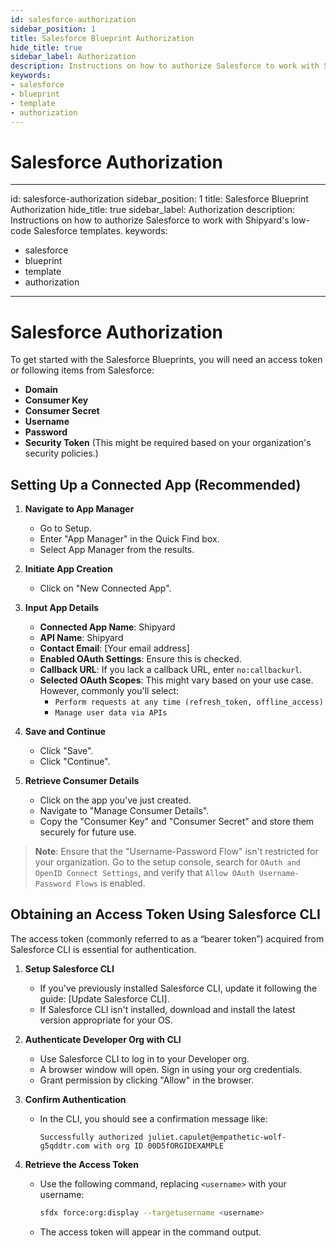 ```yaml
---
id: salesforce-authorization
sidebar_position: 1
title: Salesforce Blueprint Authorization
hide_title: true
sidebar_label: Authorization
description: Instructions on how to authorize Salesforce to work with Shipyard's low-code Salesforce templates.
keywords:
- salesforce
- blueprint
- template
- authorization
---
```


# Salesforce Authorization
---
id: salesforce-authorization
sidebar_position: 1
title: Salesforce Blueprint Authorization
hide_title: true
sidebar_label: Authorization
description: Instructions on how to authorize Salesforce to work with Shipyard's low-code Salesforce templates.
keywords:
- salesforce
- blueprint
- template
- authorization
---

# Salesforce Authorization
To get started with the Salesforce Blueprints, you will need an access token or following items from Salesforce:

- **Domain**
- **Consumer Key**
- **Consumer Secret**
- **Username**
- **Password**
- **Security Token** (This might be required based on your organization's security policies.)

## Setting Up a Connected App (Recommended)
1. **Navigate to App Manager**
   - Go to Setup.
   - Enter "App Manager" in the Quick Find box.
   - Select App Manager from the results.

2. **Initiate App Creation**
   - Click on "New Connected App".

3. **Input App Details**
   - **Connected App Name**: Shipyard
   - **API Name**: Shipyard
   - **Contact Email**: [Your email address]
   - **Enabled OAuth Settings**: Ensure this is checked.
   - **Callback URL**: If you lack a callback URL, enter `no:callbackurl`.
   - **Selected OAuth Scopes**: This might vary based on your use case. However, commonly you'll select:
     - `Perform requests at any time (refresh_token, offline_access)`
     - `Manage user data via APIs`

4. **Save and Continue**
   - Click "Save".
   - Click "Continue".

5. **Retrieve Consumer Details**
   - Click on the app you've just created.
   - Navigate to "Manage Consumer Details".
   - Copy the "Consumer Key" and "Consumer Secret" and store them securely for future use.

> **Note**: Ensure that the "Username-Password Flow" isn't restricted for your organization. Go to the setup console, search for `OAuth and OpenID Connect Settings`, and verify that `Allow OAuth Username-Password Flows` is enabled.



## Obtaining an Access Token Using Salesforce CLI

The access token (commonly referred to as a “bearer token”) acquired from Salesforce CLI is essential for authentication.

1. **Setup Salesforce CLI**
   - If you've previously installed Salesforce CLI, update it following the guide: [Update Salesforce CLI].
   - If Salesforce CLI isn't installed, download and install the latest version appropriate for your OS.

2. **Authenticate Developer Org with CLI**
   - Use Salesforce CLI to log in to your Developer org.
   - A browser window will open. Sign in using your org credentials.
   - Grant permission by clicking "Allow" in the browser.

3. **Confirm Authentication**
   - In the CLI, you should see a confirmation message like:
     ```
     Successfully authorized juliet.capulet@empathetic-wolf-g5qddtr.com with org ID 00D5fORGIDEXAMPLE
     ```

4. **Retrieve the Access Token**
   - Use the following command, replacing `<username>` with your username:
     ```bash
     sfdx force:org:display --targetusername <username>
     ```
   - The access token will appear in the command output.




